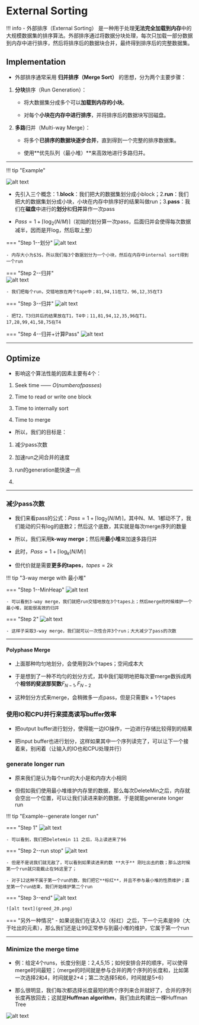 # External Sorting

!!! info 
    - 外部排序（External Sorting） 是一种用于处理**无法完全加载到内存**中的大规模数据集的排序算法。外部排序通过将数据分块处理，每次只加载一部分数据到内存中进行排序，然后将排序后的数据块合并，最终得到排序后的完整数据集。

## Implementation 

- 外部排序通常采用 **归并排序（Merge Sort）** 的思想，分为两个主要步骤：

1. **分块**排序（Run Generation）：

    - 将大数据集分成多个可以**加载到内存的小块**。
    
    - 对每个**小块在内存中进行排序**，并将排序后的数据块写回磁盘。

2. **多路**归并（Multi-way Merge）：

    - 将多个**已排序的数据块逐步合并**，直到得到一个完整的排序数据集。

    - 使用**优先队列（最小堆）**来高效地进行多路归并。

    
-----

!!! tip "Example"

![alt text](greed_10.png)

- 先引入三个概念：1.**block**：我们把大的数据集划分成小block；2.**run**：我们把大的数据集划分成小块，小块在内存中排序好的结果叫做run；3.**pass**：我们在**磁盘**中进行的**划分**和**归并**算作一次pass

- $Pass = 1+\lceil\text{log}_2(N/M)\rceil$（初始的划分算一次pass，后面归并会使得每次数据减半，因而是开log，然后取上整）

=== "Step 1--划分"
    ![alt text](greed_11.png)

    - 内存大小为$3$，所以我们每3个数据划分为一个小块，然后在内存中internal sort得到一个run

=== "Step 2--归并"  
    ![alt text](greed_12.png)

    - 我们把每个run，交错地放在两个tape中；81,94,11在T2，96,12,35在T3

=== "Step 3--归并"
    ![alt text](greed_13.png)

    - 把T2，T3归并后的结果放在T1，T4中；11,81,94,12,35,96在T1，17,28,99,41,58,75在T4

=== "Step 4--归并+计算Pass"
    ![alt text](greed_14.png)

----

## Optimize

- 影响这个算法性能的因素主要有4个：

1. Seek time —— $O(number of passes)$

2. Time to read or write one block

3. Time to internally sort

4. Time to merge 

- 所以，我们的目标是：

1. 减少pass次数

2. 加速run之间合并的速度

3. run的generation能快速一点

4. 

---

### 减少pass次数

- 我们来看pass的公式：$Pass = 1+\lceil\text{log}_2(N/M)\rceil$，其中N、M、1都动不了，我们能动的只有log的底数$2$；然后这个底数，其实就是每次merge序列的数量

- 所以，我们采用**k-way merge**；然后用**最小堆**来加速多路归并

- 此时，$Pass = 1 + \lceil\text{log}_k(N/M)\rceil$

- 但代价就是需要**更多的tapes**，$tapes = 2k$

!!! tip "3-way merge with 最小堆"

=== "Step 1--MinHeap"
    ![alt text](greed_15.png)

    - 可以看到3-way merge，我们就把run交错地放在3个tapes上；然后merge的时候维护一个最小堆，就能很高效的归并

=== "Step 2"
    ![alt text](greed_16.png)
    
    - 这样子采取3-way merge，我们就可以一次性合并3个run；大大减少了pass的次数

---

#### Polyphase Merge

- 上面那种均匀地划分，会使用到2k个tapes；空间成本大

- 于是想到了一种不均匀的划分方式，其中我们聪明地把每次要merge数拆成两个**相邻的斐波那契数**$F_{N-1},F_{N-2}$

- 这种划分方式来merge，会稍微多一点pass，但是只需要$k+1$个tapes

### 使用IO和CPU并行来提高读写buffer效率

- 把output buffer进行划分，使得能一边IO操作，一边进行存储比较得到的结果

- 把input buffer也进行划分，这样如果其中一个序列读完了，可以让下一个接着来，别闲着（让输入的IO也和CPU处理并行）

### generate longer run

- 原来我们是认为每个run的大小是和内存大小相同

- 但假如我们使用最小堆维护内存里的数据，那么每次DeleteMin之后，内存就会空出一个位置，可以让我们读进来新的数据，于是就能generate longer run

!!! tip "Example--generate longer run"

=== "Step 1"
    ![alt text](greed_17.png)

    - 可以看到，我们把Deletemin 11 之后，马上读进来了96

=== "Step 2--run stop"
    ![alt text](greed_18.png)

    - 但是不是说我们就无敌了，可以看到如果读进来的数 **大于** 刚吐出去的数；那么这时候第一个run就只能截止在96这里了；

    - 对于12这种不属于第一个run的数，我们把它**标红**，并且不参与最小堆的性质维护；直至第一个run结束，我们开始维护第二个run

=== "Step 3--end"
    ![alt text](greed_19.png)

    ![alt text](greed_20.png)

=== "另外一种情况"
    - 如果说我们在读入12（标红）之后，下一个元素是99（大于吐出的元素），那么我们还是让99正常参与到最小堆的维护，它属于第一个run

---

### Minimize the merge time

- 例：给定4个runs，长度分别是：2,4,5,15；如何安排合并的顺序，可以使得merge时间最短；（merge的时间就是参与合并的两个序列的长度和，比如第一次选择2和4，时间就是2+4；第二次选择5和6，时间就是5+6）

- 那么很明显，我们每次都选择长度最短的两个序列来合并就好了，合并的序列长度再放回去；这就是**Huffman algorithm**，我们由此构建出一棵Huffman Tree

![alt text](greed_21.png)